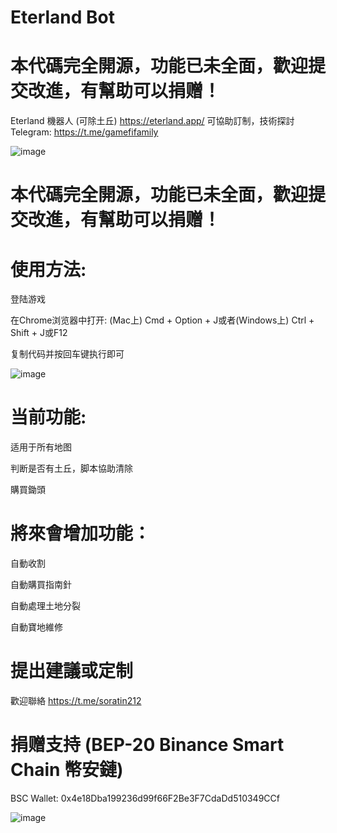 # Eterland Bot
# 本代碼完全開源，功能已未全面，歡迎提交改進，有幫助可以捐赠！
Eterland 機器人 (可除土丘) https://eterland.app/
可協助訂制，技術探討 Telegram: https://t.me/gamefifamily

![image](https://user-images.githubusercontent.com/47769540/148819746-44e86be5-f067-4c99-b5c3-4d318c914d0b.png)


# 本代碼完全開源，功能已未全面，歡迎提交改進，有幫助可以捐赠！

# 使用方法:
  登陆游戏
  
  在Chrome浏览器中打开: (Mac上) Cmd + Option + J或者(Windows上) Ctrl + Shift + J或F12
  
  复制代码并按回车键执行即可
  
  ![image](https://user-images.githubusercontent.com/47769540/148821850-ae9adaf3-86ac-4bac-9b1b-b7537db7c5f9.png)

  
# 当前功能:
  适用于所有地图
  
  判断是否有土丘，脚本協助清除
  
  購買鋤頭
  
# 將來會增加功能：
  自動收割
  
  自動購買指南針
  
  自動處理土地分裂
  
  自動寶地維修
  
# 提出建議或定制
  歡迎聯絡 https://t.me/soratin212

# 捐赠支持 (BEP-20 Binance Smart Chain 幣安鏈)
  BSC Wallet: 0x4e18Dba199236d99f66F2Be3F7CdaDd510349CCf
  
  ![image](https://user-images.githubusercontent.com/47769540/148820987-8cb2f018-c837-4612-8929-a25afc3a8469.png)

